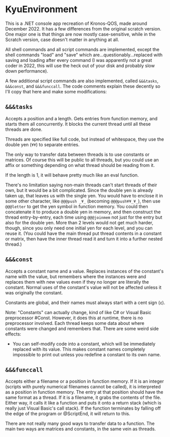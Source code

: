 # KyuEnvironment
This is a .NET console app recreation of Kronos-QOS, made around December 2022.
It has a few differences from the original scratch version. One major one is that things are now mostly case-sensitive, 
while in the Scratch version, case doesn't matter in anything at all.

All shell commands and all script commands are implemented, except the shell commands "load" and "save" which are...questionably...replaced with
saving and loading after every command (I was apparently not a great coder in 2022, this will use the heck out of your disk and probably slow down performance).

A few additional script commands are also implemented, called `&&&tasks`, `&&&const`, and `&&&funccall`.
The code comments explain these decently so I'll copy that here and make some modifications:
## `&&&tasks`
Accepts a position and a length.
Gets entries from function memory, and starts them all concurrently.
It blocks the current thread until all these threads are done.

Threads are specified like full code, but instead of whitespace, they
use the double yen (`¥¥`) to separate entries.

The only way to transfer data between threads is to use constants or matrices.
Of course this will be public to all threads, but you could use an affix or something
depending on what thread should be reading from it.

If the length is 1, it will behave pretty much like an eval function.

There's no limitation saying non-main threads can't start threads of their own,
but it would be a bit complicated. Since the double yen is already taken up,
that leaves us with the single yen. You would have to enclose it in some other character,
like `@@@push _¥_` (becoming `@@@push¥¥_¥_`), then use `@@@letter` to get the yen symbol in function memory.
You could then concatenate it to produce a double yen in memory, and then construct the thread
entry-by-entry, each time using `@@@joinmem` not just for the entry but also for the double yen.
More than 2 levels would not get much harder, though, since you only need one initial yen for
each level, and you can reuse it.
(You could have the main thread put thread contents in a constant or matrix, then have the inner thread
read it and turn it into a further nested thread.)

## `&&&const`

Accepts a constant name and a value.
Replaces instances of the constant's name with the value, but remembers where the instances were and replaces them with new values
even if they no longer are literally the constant.
Normal uses of the constant's value will not be affected unless it was originally the constant.

Constants are global, and their names must always start with a cent sign (`¢`).

Note: "Constants" can actually change, kind of like C# or Visual Basic preprocessor #Const.
However, it does this at runtime, there is no preprocessor involved.
Each thread keeps some data about where constants were changed and remembers that.
There are some weird side effects:
- You can self-modify code into a constant, which will be immediately replaced with its value.
  This makes constant names completely impossible to print out unless you redefine a constant to its own name.

## `&&&funccall`

Accepts either a filename or a position in function memory.
If it is an integer (scripts with purely numerical filenames cannot be called),
it is interpreted as a position in function memory.
The entry at that position should have the same format as a thread.
If it is a filename, it grabs the contents of the file.
Either way, it calls it like a function and puts it onto a return stack
(which is really just Visual Basic's call stack).
If the function terminates by falling off the edge of the program or @ScriptEnd,
it will return to this.

There are not really many good ways to transfer data to a function.
The main two ways are matrices and constants, in the same vein as threads.
